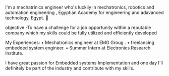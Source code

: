 
<!---
mhmoudramadan/mhmoudramadan is a ✨ special ✨ repository because its `README.md` (this file) appears on your GitHub profile.
You can click the Preview link to take a look at your changes.
--->
I'm a mechatrinics engineer who's luckily in mechatronics, robotics and automation engineering , Egyptian Academy for engineering and adavanced technology, Egypt. 📡

objective 
 	-To have a challenge for a job opportunity within a reputable company which 
    my skills could be fully utilized and efficiently developed

My Experiences:
  • Mechatronics engineer at EMG Groug .
  • freelancing embedded system engineer.
  • Summer Intern at Electronics Research Institute.

I have great passion for Embedded systems Implementation and one day I'll definitely be part of the
industry and contribute with my skills.
